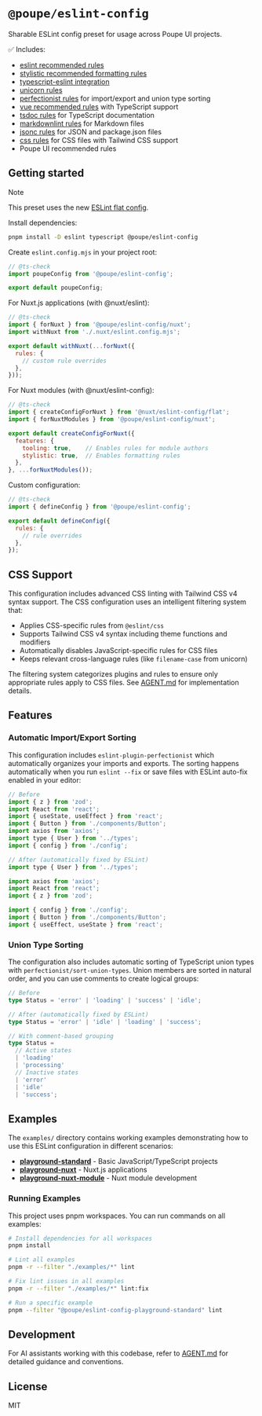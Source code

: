 # `@poupe/eslint-config`

Sharable ESLint config preset for usage across Poupe UI projects.

✅ Includes:

* [eslint recommended rules][eslint-rules]
* [stylistic recommended formatting rules][stylistic]
* [typescript-eslint integration][typescript-eslint]
* [unicorn rules][unicorn]
* [perfectionist rules][perfectionist] for import/export and union type sorting
* [vue recommended rules][vue-rules] with TypeScript support
* [tsdoc rules][tsdoc] for TypeScript documentation
* [markdownlint rules][markdownlint] for Markdown files
* [jsonc rules][jsonc] for JSON and package.json files
* [css rules][css] for CSS files with Tailwind CSS support
* Poupe UI recommended rules

## Getting started

> [!NOTE]
> This preset uses the new [ESLint flat config][flat-config].

Install dependencies:

```sh
pnpm install -D eslint typescript @poupe/eslint-config
```

Create `eslint.config.mjs` in your project root:

```js
// @ts-check
import poupeConfig from '@poupe/eslint-config';

export default poupeConfig;
```

For Nuxt.js applications (with @nuxt/eslint):

```js
// @ts-check
import { forNuxt } from '@poupe/eslint-config/nuxt';
import withNuxt from './.nuxt/eslint.config.mjs';

export default withNuxt(...forNuxt({
  rules: {
    // custom rule overrides
  },
}));
```

For Nuxt modules (with @nuxt/eslint-config):

```js
// @ts-check
import { createConfigForNuxt } from '@nuxt/eslint-config/flat';
import { forNuxtModules } from '@poupe/eslint-config/nuxt';

export default createConfigForNuxt({
  features: {
    tooling: true,    // Enables rules for module authors
    stylistic: true,  // Enables formatting rules
  },
}, ...forNuxtModules());
```

Custom configuration:

```js
// @ts-check
import { defineConfig } from '@poupe/eslint-config';

export default defineConfig({
  rules: {
    // rule overrides
  },
});
```

## CSS Support

This configuration includes advanced CSS linting with Tailwind CSS v4 syntax
support. The CSS configuration uses an intelligent filtering system that:

* Applies CSS-specific rules from `@eslint/css`
* Supports Tailwind CSS v4 syntax including theme functions and modifiers
* Automatically disables JavaScript-specific rules for CSS files
* Keeps relevant cross-language rules (like `filename-case` from unicorn)

The filtering system categorizes plugins and rules to ensure only appropriate
rules apply to CSS files. See [AGENT.md](./AGENT.md#css-configuration-system)
for implementation details.

## Features

### Automatic Import/Export Sorting

This configuration includes `eslint-plugin-perfectionist` which automatically
organizes your imports and exports. The sorting happens automatically when you
run `eslint --fix` or save files with ESLint auto-fix enabled in your editor:

```js
// Before
import { z } from 'zod';
import React from 'react';
import { useState, useEffect } from 'react';
import { Button } from './components/Button';
import axios from 'axios';
import type { User } from '../types';
import { config } from './config';

// After (automatically fixed by ESLint)
import type { User } from '../types';

import axios from 'axios';
import React from 'react';
import { z } from 'zod';

import { config } from './config';
import { Button } from './components/Button';
import { useEffect, useState } from 'react';
```

### Union Type Sorting

The configuration also includes automatic sorting of TypeScript union types with
`perfectionist/sort-union-types`. Union members are sorted in natural order,
and you can use comments to create logical groups:

```ts
// Before
type Status = 'error' | 'loading' | 'success' | 'idle';

// After (automatically fixed by ESLint)
type Status = 'error' | 'idle' | 'loading' | 'success';

// With comment-based grouping
type Status =
  // Active states
  | 'loading'
  | 'processing'
  // Inactive states
  | 'error'
  | 'idle'
  | 'success';
```

## Examples

The `examples/` directory contains working examples demonstrating how to use
this ESLint configuration in different scenarios:

* **[playground-standard](./examples/playground-standard)** - Basic
  JavaScript/TypeScript projects
* **[playground-nuxt](./examples/playground-nuxt)** - Nuxt.js applications
* **[playground-nuxt-module](./examples/playground-nuxt-module)** - Nuxt module development

### Running Examples

This project uses pnpm workspaces. You can run commands on all examples:

```sh
# Install dependencies for all workspaces
pnpm install

# Lint all examples
pnpm -r --filter "./examples/*" lint

# Fix lint issues in all examples
pnpm -r --filter "./examples/*" lint:fix

# Run a specific example
pnpm --filter "@poupe/eslint-config-playground-standard" lint
```

## Development

For AI assistants working with this codebase, refer to [AGENT.md](./AGENT.md)
for detailed guidance and conventions.

## License

MIT

[eslint-rules]: https://eslint.org/docs/latest/rules/
[stylistic]: https://eslint.style/packages/default
[typescript-eslint]: https://typescript-eslint.io/
[unicorn]: https://github.com/sindresorhus/eslint-plugin-unicorn
[perfectionist]: https://perfectionist.dev/
[vue-rules]: https://eslint.vuejs.org/rules/
[tsdoc]: https://github.com/microsoft/tsdoc/tree/main/eslint-plugin
[markdownlint]: https://github.com/DavidAnson/markdownlint/blob/main/doc/Rules.md
[jsonc]: https://github.com/ota-meshi/eslint-plugin-jsonc
[css]: https://github.com/eslint/css
[flat-config]: https://eslint.org/docs/latest/use/configure/configuration-files
